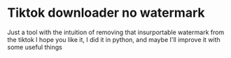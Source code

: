 # Tiktok downloader no watermark

Just a tool with the intuition of removing that insurportable watermark from the tiktok I hope you like it, I did it in python, and maybe I'll improve it with some useful things
